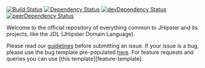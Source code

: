 [![Build Status](https://travis-ci.org/jhipster/jhipster-core.svg?branch=master)](https://travis-ci.org/jhipster/jhipster-core) [![Dependency Status](https://david-dm.org/jhipster/jhipster-core.svg)](https://david-dm.org/jhipster/jhipster-core) [![devDependency Status](https://david-dm.org/jhipster/jhipster-core/dev-status.svg)](https://david-dm.org/jhipster/jhipster-core#info=devDependencies) [![peerDependency Status](https://david-dm.org/jhipster/jhipster-core/peer-status.svg)](https://david-dm.org/jhipster/jhipster-core#info=peerDependencies)

Welcome to the official repository of everything common to JHipster and its projects, like the JDL (JHipster Domain Language).

Please read our [guidelines](/CONTRIBUTING.md#submitting-an-issue) before submitting an issue. If your issue is a bug, please use the bug template pre-populated [here](https://github.com/jhipster/jhipster-core/issues/new). For feature requests and queries you can use [this template][feature-template].
